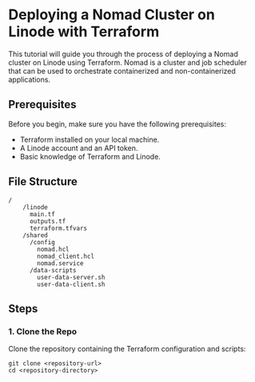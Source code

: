 # Deploying a Nomad Cluster on Linode with Terraform

This tutorial will guide you through the process of deploying a Nomad cluster on Linode using Terraform. 
Nomad is a cluster and job scheduler that can be used to orchestrate containerized and non-containerized applications. 

## Prerequisites
Before you begin, make sure you have the following prerequisites:

- Terraform installed on your local machine.
- A Linode account and an API token.
- Basic knowledge of Terraform and Linode.

## File Structure
```
/
    /linode
      main.tf
      outputs.tf
      terraform.tfvars
    /shared
      /config
        nomad.hcl
        nomad_client.hcl
        nomad.service
      /data-scripts
        user-data-server.sh
        user-data-client.sh
```

## Steps

### 1. Clone the Repo
Clone the repository containing the Terraform configuration and scripts:
```
git clone <repository-url>
cd <repository-directory>
```


